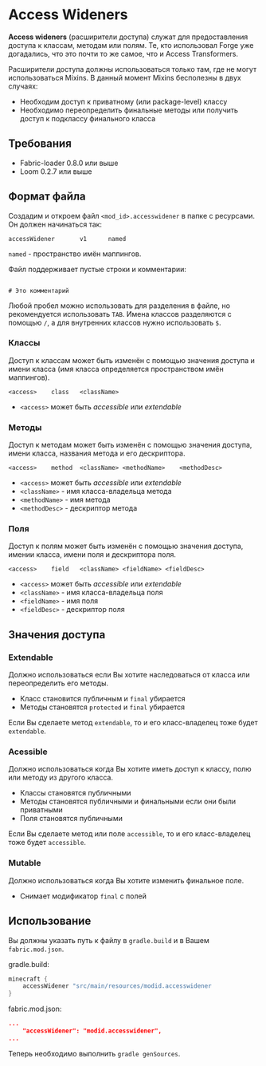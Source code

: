 # Access Wideners
**Access wideners** (расширители доступа) служат для предоставления доступа к классам, методам или полям. Те, кто использовал Forge уже догадались, что это почти то же самое, что и Access Transformers.

Расширители доступа должны использоваться только там, где не могут использоваться Mixins. В данный момент Mixins бесполезны в двух случаях:
* Необходим доступ к приватному (или package-level) классу
* Необходимо переопределить финальные методы или получить доступ к подклассу финального класса

## Требования
* Fabric-loader 0.8.0 или выше
* Loom 0.2.7 или выше

## Формат файла
Создадим и откроем файл `<mod_id>.accesswidener` в папке с ресурсами.
Он должен начинаться так:
```
accessWidener		v1		named
```
`named` - пространство имён маппингов.

Файл поддерживает пустые строки и комментарии:
```

# Это комментарий
```

Любой пробел можно использовать для разделения в файле, но рекомендуется  использовать `TAB`. Имена классов разделяются с помощью `/`, а для внутренних классов нужно использовать `$`.

### Классы
Доступ к классам может быть изменён с помощью значения доступа и имени класса (имя класса определяется  пространством имён маппингов).
```
<access>	class	<className>
```
* `<access>` может быть _accessible_ или _extendable_

### Методы
Доступ к методам может быть изменён с помощью значения доступа, имени класса, названия метода и его дескриптора.
```
<access>	method	<className>	<methodName>	<methodDesc>
```
* `<access>` может быть _accessible_ или _extendable_
* `<className>` - имя класса-владельца метода
* `<methodName>` - имя метода
* `<methodDesc>` - дескриптор метода

### Поля
Доступ к полям может быть изменён с помощью значения  доступа, имении класса, имени поля и дескриптора поля.
```
<access>	field	<className>	<fieldName>	<fieldDesc>
```
* `<access>` может быть _accessible_ или _extendable_
* `<className>` - имя класса-владельца поля
* `<fieldName>` - имя поля
* `<fieldDesc>` - дескриптор поля

## Значения доступа
### Extendable
Должно использоваться если Вы хотите наследоваться от класса или переопределить его методы.

* Класс становится публичным и `final` убирается
* Методы становятся `protected` и `final` убирается

Если Вы сделаете метод `extendable`, то и его класс-владелец тоже будет `extendable`.

### Acessible
Должно использоваться когда Вы хотите иметь доступ к классу, полю или методу из другого класса.

* Классы становятся публичными
* Методы становятся публичными и финальными если они были приватными
* Поля становятся публичными

Если Вы сделаете метод или поле `accessible`, то и его класс-владелец тоже будет `accessible`.

### Mutable
Должно использоваться когда Вы хотите изменить финальное поле.

* Снимает модификатор `final` с полей

## Использование
Вы должны указать путь к файлу в `gradle.build` и в Вашем `fabric.mod.json`.

gradle.build:
```groovy
minecraft {
	accessWidener "src/main/resources/modid.accesswidener
}
```

fabric.mod.json:
```json
...
	"accessWidener": "modid.accesswidener",
...
```

Теперь необходимо выполнить `gradle genSources`.